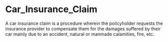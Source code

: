 # Car_Insurance_Claim
A car insurance claim is a procedure wherein the policyholder requests the insurance provider to compensate them for the damages suffered by their car mainly due to an accident, natural or manmade calamities, fire, etc.
